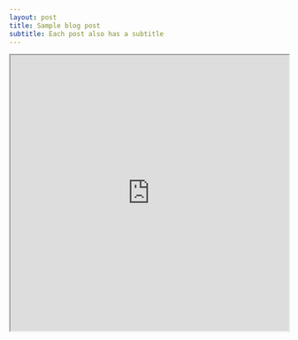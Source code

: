 ```yaml
---
layout: post
title: Sample blog post
subtitle: Each post also has a subtitle
---
```


<iframe
  src="https://hub.gke2.mybinder.org/user/mustardn-jupyter-test-iz7kab3l/lab/tree/LinearAlgebra.ipynb"
  width="100%"
  height="500px"
>
</iframe>

